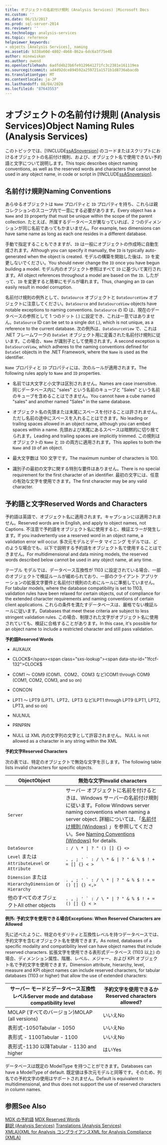 ```yaml
---
title: オブジェクトの名前付け規則 (Analysis Services) |Microsoft Docs
ms.custom: ''
ms.date: 06/13/2017
ms.prod: sql-server-2014
ms.reviewer: ''
ms.technology: analysis-services
ms.topic: reference
helpviewer_keywords:
- objects [Analysis Services], naming
ms.assetid: b338a60d-4802-4b68-862a-6dc6a3f75e48
author: minewiskan
ms.author: owend
ms.openlocfilehash: 6adfd4b23b6fe9129641271fc3c2381e161119ea
ms.sourcegitcommit: ad4d92dce894592a259721a1571b1d8736abacdb
ms.translationtype: MT
ms.contentlocale: ja-JP
ms.lasthandoff: 08/04/2020
ms.locfileid: "87643553"
---
```

# <a name="object-naming-rules-analysis-services"></a><span data-ttu-id="1fccf-102">オブジェクトの名前付け規則 (Analysis Services)</span><span class="sxs-lookup"><span data-stu-id="1fccf-102">Object Naming Rules (Analysis Services)</span></span>
  <span data-ttu-id="1fccf-103">このトピックでは、[!INCLUDE[ssASnoversion](../../../includes/ssasnoversion-md.md)] のコードまたはスクリプトにおけるオブジェクトの名前付け規則、および、オブジェクト名で使用できない予約語と文字について説明します。</span><span class="sxs-lookup"><span data-stu-id="1fccf-103">This topic describes object naming conventions, as well as the reserved words and characters that cannot be used in any object name, in code or script in [!INCLUDE[ssASnoversion](../../../includes/ssasnoversion-md.md)].</span></span>  
  
##  <a name="naming-conventions"></a><a name="bkmk_Names"></a><span data-ttu-id="1fccf-104">名前付け規則</span><span class="sxs-lookup"><span data-stu-id="1fccf-104">Naming Conventions</span></span>  
 <span data-ttu-id="1fccf-105">あらゆるオブジェクトは `Name` プロパティと `ID` プロパティを持ち、これらは親コレクションのスコープ内で一意にする必要があります。</span><span class="sxs-lookup"><span data-stu-id="1fccf-105">Every object has a `Name` and `ID` property that must be unique within the scope of the parent collection.</span></span> <span data-ttu-id="1fccf-106">たとえば、所属するデータベースが異なっていれば、2 つのディメンションが同じ名前であってもかまいません。</span><span class="sxs-lookup"><span data-stu-id="1fccf-106">For example, two dimensions can have same name as long as each one resides in a different database.</span></span>  
  
 <span data-ttu-id="1fccf-107">手動で指定することもできますが、`ID` は一般にオブジェクトの作成時に自動生成されます。</span><span class="sxs-lookup"><span data-stu-id="1fccf-107">Although you can specify it manually, the `ID` is typically auto-generated when the object is created.</span></span> <span data-ttu-id="1fccf-108">モデルの構築を開始した後は、`ID` を変更しないでください。</span><span class="sxs-lookup"><span data-stu-id="1fccf-108">You should never change the `ID` once you have begun building a model.</span></span> <span data-ttu-id="1fccf-109">モデル内のオブジェクト参照はすべて `ID` に基づいて実行されます。</span><span class="sxs-lookup"><span data-stu-id="1fccf-109">All object references throughout a model are based on the `ID`.</span></span> <span data-ttu-id="1fccf-110">したがって、`ID` を変更すると簡単にモデルが壊れます。</span><span class="sxs-lookup"><span data-stu-id="1fccf-110">Thus, changing an `ID` can easily result in model corruption.</span></span>  
  
 <span data-ttu-id="1fccf-111">名前付け規則の例外として、`DataSource` オブジェクトと `DataSourceView` オブジェクトに注意してください。</span><span class="sxs-lookup"><span data-stu-id="1fccf-111">`DataSource` and `DataSourceView` objects have notable exceptions to naming conventions.</span></span> <span data-ttu-id="1fccf-112">`DataSource` の ID は、現在のデータベースの参照として 1 つのドット (.) に設定でき、これは一意ではありません。</span><span class="sxs-lookup"><span data-stu-id="1fccf-112">`DataSource` ID can be set to a single dot (.), which is not unique, as a reference to the current database.</span></span> <span data-ttu-id="1fccf-113">次の例外は、`DataSourceView` で、これは .NET フレームワークの `DataSet` オブジェクト用に定義された名前付け規則に従います。この場合、`Name` が識別子として使用されます。</span><span class="sxs-lookup"><span data-stu-id="1fccf-113">A second exception is `DataSourceView`, which adheres to the naming conventions defined for `DataSet` objects in the .NET Framework, where the `Name` is used as the identifier.</span></span>  
  
 <span data-ttu-id="1fccf-114">`Name` プロパティと `ID` プロパティには、次のルールが適用されます。</span><span class="sxs-lookup"><span data-stu-id="1fccf-114">The following rules apply to `Name` and `ID` properties.</span></span>  
  
-   <span data-ttu-id="1fccf-115">名前では大文字と小文字は区別されません。</span><span class="sxs-lookup"><span data-stu-id="1fccf-115">Names are case insensitive.</span></span> <span data-ttu-id="1fccf-116">同じデータベース内に "sales" という名前のキューブと "Sales" という名前のキューブを含めることはできません。</span><span class="sxs-lookup"><span data-stu-id="1fccf-116">You cannot have a cube named "sales" and another named "Sales" in the same database.</span></span>  
  
-   <span data-ttu-id="1fccf-117">オブジェクト名の先頭または末尾にスペースを付けることは許されません。ただし名前の途中にスペースを入れることはできます。</span><span class="sxs-lookup"><span data-stu-id="1fccf-117">No leading or trailing spaces allowed in an object name, although you can embed spaces within a name.</span></span> <span data-ttu-id="1fccf-118">先頭および末尾にあるスペースは暗黙的に切り捨てられます。</span><span class="sxs-lookup"><span data-stu-id="1fccf-118">Leading and trailing spaces are implicitly trimmed.</span></span> <span data-ttu-id="1fccf-119">この規則はオブジェクトの `Name` と `ID` の両方に適用されます。</span><span class="sxs-lookup"><span data-stu-id="1fccf-119">This applies to both the `Name` and `ID` of an object.</span></span>  
  
-   <span data-ttu-id="1fccf-120">最大文字数は 100 文字です。</span><span class="sxs-lookup"><span data-stu-id="1fccf-120">The maximum number of characters is 100.</span></span>  
  
-   <span data-ttu-id="1fccf-121">識別子の最初の文字に関する特別な要件はありません。</span><span class="sxs-lookup"><span data-stu-id="1fccf-121">There is no special requirement for the first character of an identifier.</span></span> <span data-ttu-id="1fccf-122">最初の文字には、任意の有効な文字を使用できます。</span><span class="sxs-lookup"><span data-stu-id="1fccf-122">The first character may be any valid character.</span></span>  
  
##  <a name="reserved-words-and-characters"></a><a name="bkmk_reserved"></a><span data-ttu-id="1fccf-123">予約語と文字</span><span class="sxs-lookup"><span data-stu-id="1fccf-123">Reserved Words and Characters</span></span>  
 <span data-ttu-id="1fccf-124">予約語は英語で、オブジェクト名に適用されます。キャプションには適用されません。</span><span class="sxs-lookup"><span data-stu-id="1fccf-124">Reserved words are in English, and apply to object names, not Captions.</span></span> <span data-ttu-id="1fccf-125">不注意で予約語をオブジェクト名に使用すると、検証エラーが発生します。</span><span class="sxs-lookup"><span data-stu-id="1fccf-125">If you inadvertently use a reserved word in an object name, a validation error will occur.</span></span> <span data-ttu-id="1fccf-126">多次元モデルとデータ マイニング モデルでは、どのような場合でも、以下で説明する予約語をオブジェクト名で使用することはできません。</span><span class="sxs-lookup"><span data-stu-id="1fccf-126">For multidimensional and data mining models, the reserved words described below cannot be used in any object name, at any time.</span></span>  
  
 <span data-ttu-id="1fccf-127">テーブル モデルでは、データベース互換性が 1103 に設定されている場合、一部のオブジェクトで検証ルールが緩められており、一部のクライアント アプリケーションの拡張文字要件と名前付け規則のためにルールに準拠していません。</span><span class="sxs-lookup"><span data-stu-id="1fccf-127">For tabular models, where the database compatibility is set to 1103, validation rules have been relaxed for certain objects, out of compliance for the extended character requirements and naming conventions of certain client applications.</span></span> <span data-ttu-id="1fccf-128">これらの条件を満たすデータベースは、厳格でない検証ルールに従います。</span><span class="sxs-lookup"><span data-stu-id="1fccf-128">Databases that meet these criteria are subject to less stringent validation rules.</span></span> <span data-ttu-id="1fccf-129">この場合、制限された文字がオブジェクト名に使用されていても、検証に合格することがあります。</span><span class="sxs-lookup"><span data-stu-id="1fccf-129">In this case, it's possible for an object name to include a restricted character and still pass validation.</span></span>  
  
 <span data-ttu-id="1fccf-130">**予約語**</span><span class="sxs-lookup"><span data-stu-id="1fccf-130">**Reserved Words**</span></span>  
  
-   <span data-ttu-id="1fccf-131">AUX</span><span class="sxs-lookup"><span data-stu-id="1fccf-131">AUX</span></span>  
  
-   <span data-ttu-id="1fccf-132">CLOCK$</span><span class="sxs-lookup"><span data-stu-id="1fccf-132">CLOCK$</span></span>  
  
-   <span data-ttu-id="1fccf-133">COM1 ～ COM9 (COM1、COM2、COM3 など)</span><span class="sxs-lookup"><span data-stu-id="1fccf-133">COM1 through COM9 (COM1, COM2, COM3, and so on)</span></span>  
  
-   <span data-ttu-id="1fccf-134">CON</span><span class="sxs-lookup"><span data-stu-id="1fccf-134">CON</span></span>  
  
-   <span data-ttu-id="1fccf-135">LPT1 ～ LPT9 (LPT1、LPT2、LPT3 など)</span><span class="sxs-lookup"><span data-stu-id="1fccf-135">LPT1 through LPT9 (LPT1, LPT2, LPT3, and so on)</span></span>  
  
-   <span data-ttu-id="1fccf-136">NUL</span><span class="sxs-lookup"><span data-stu-id="1fccf-136">NUL</span></span>  
  
-   <span data-ttu-id="1fccf-137">PRN</span><span class="sxs-lookup"><span data-stu-id="1fccf-137">PRN</span></span>  
  
-   <span data-ttu-id="1fccf-138">NULL は XML 内の文字列の文字として許容されません。 </span><span class="sxs-lookup"><span data-stu-id="1fccf-138">NULL is not allowed as a character in any string within the XML</span></span>  
  
 <span data-ttu-id="1fccf-139">**予約文字**</span><span class="sxs-lookup"><span data-stu-id="1fccf-139">**Reserved Characters**</span></span>  
  
 <span data-ttu-id="1fccf-140">次の表では、特定のオブジェクトで無効な文字を示します。</span><span class="sxs-lookup"><span data-stu-id="1fccf-140">The following table lists invalid characters for specific objects.</span></span>  
  
|<span data-ttu-id="1fccf-141">Object</span><span class="sxs-lookup"><span data-stu-id="1fccf-141">Object</span></span>|<span data-ttu-id="1fccf-142">無効な文字</span><span class="sxs-lookup"><span data-stu-id="1fccf-142">Invalid characters</span></span>|  
|------------|------------------------|  
|`Server`|<span data-ttu-id="1fccf-143">サーバー オブジェクトに名前を付けるときは、Windows サーバーの名前付け規則に従います。</span><span class="sxs-lookup"><span data-stu-id="1fccf-143">Follow Windows server naming conventions when naming a server object.</span></span> <span data-ttu-id="1fccf-144">詳細については、「[名前付け規則 (Windows)](/windows/desktop/DNS/naming-conventions) 」を参照してください。</span><span class="sxs-lookup"><span data-stu-id="1fccf-144">See [Naming Conventions (Windows)](/windows/desktop/DNS/naming-conventions) for details.</span></span>|  
|`DataSource`| `: / \ * \| ? " () [] {} <>` |  
|<span data-ttu-id="1fccf-145">`Level` または `Attribute`</span><span class="sxs-lookup"><span data-stu-id="1fccf-145">`Level` or `Attribute`</span></span>|````. , ; ' ` : / \ * & \| ? " & % $ ! + = [] {} < >````|  
|<span data-ttu-id="1fccf-146">`Dimension` または `Hierarchy`</span><span class="sxs-lookup"><span data-stu-id="1fccf-146">`Dimension` or `Hierarchy`</span></span>|````. , ; ' ` : / \ * \| ? " & % $ ! + = () [] {} <,>````|  
|<span data-ttu-id="1fccf-147">他のすべてのオブジェクト</span><span class="sxs-lookup"><span data-stu-id="1fccf-147">All other objects</span></span>|````. , ; ' ` : / \ * \| ? " & % $ ! + = () [] {} < >````|  
  
 <span data-ttu-id="1fccf-148">**例外: 予約文字を使用できる場合**</span><span class="sxs-lookup"><span data-stu-id="1fccf-148">**Exceptions: When Reserved Characters are Allowed**</span></span>  
  
 <span data-ttu-id="1fccf-149">先に述べたように、特定のモダリティと互換性レベルを持つデータベースでは、予約文字を含むオブジェクト名を使用できます。</span><span class="sxs-lookup"><span data-stu-id="1fccf-149">As noted, databases of a specific modality and compatibility level can have object names that include reserved characters.</span></span> <span data-ttu-id="1fccf-150">拡張文字を使用できる表形式データベース (1103 以上) の場合、ディメンション属性、階層、レベル、メジャー、および KPI オブジェクト名で予約文字を使用できます。</span><span class="sxs-lookup"><span data-stu-id="1fccf-150">Dimension attribute, hierarchy, level, measure and KPI object names can include reserved characters, for tabular databases (1103 or higher) that allow the use of extended characters:</span></span>  
  
|<span data-ttu-id="1fccf-151">サーバー モードとデータベース互換性レベル</span><span class="sxs-lookup"><span data-stu-id="1fccf-151">Server mode and database compatibility level</span></span>|<span data-ttu-id="1fccf-152">予約文字を使用できるか</span><span class="sxs-lookup"><span data-stu-id="1fccf-152">Reserved characters allowed?</span></span>|  
|--------------------------------------------------|----------------------------------|  
|<span data-ttu-id="1fccf-153">MOLAP (すべてのバージョン)</span><span class="sxs-lookup"><span data-stu-id="1fccf-153">MOLAP (all versions)</span></span>|<span data-ttu-id="1fccf-154">いいえ</span><span class="sxs-lookup"><span data-stu-id="1fccf-154">No</span></span>|  
|<span data-ttu-id="1fccf-155">表形式-1050</span><span class="sxs-lookup"><span data-stu-id="1fccf-155">Tabular - 1050</span></span>|<span data-ttu-id="1fccf-156">いいえ</span><span class="sxs-lookup"><span data-stu-id="1fccf-156">No</span></span>|  
|<span data-ttu-id="1fccf-157">表形式 - 1100</span><span class="sxs-lookup"><span data-stu-id="1fccf-157">Tabular - 1100</span></span>|<span data-ttu-id="1fccf-158">いいえ</span><span class="sxs-lookup"><span data-stu-id="1fccf-158">No</span></span>|  
|<span data-ttu-id="1fccf-159">表形式-1130 以降</span><span class="sxs-lookup"><span data-stu-id="1fccf-159">Tabular - 1130 and higher</span></span>|<span data-ttu-id="1fccf-160">はい</span><span class="sxs-lookup"><span data-stu-id="1fccf-160">Yes</span></span>|  
  
 <span data-ttu-id="1fccf-161">データベースは既定の ModelType を持つことができます。</span><span class="sxs-lookup"><span data-stu-id="1fccf-161">Databases can have a ModelType of default.</span></span> <span data-ttu-id="1fccf-162">既定値は多次元モデルと同等です。そのため、列名での予約文字の使用はサポートされません。</span><span class="sxs-lookup"><span data-stu-id="1fccf-162">Default is equivalent to multidimensional, and thus does not support the use of reserved characters in column names.</span></span>  
  
## <a name="see-also"></a><span data-ttu-id="1fccf-163">参照</span><span class="sxs-lookup"><span data-stu-id="1fccf-163">See Also</span></span>  
 <span data-ttu-id="1fccf-164">[MDX の予約語](/sql/mdx/mdx-reserved-words) </span><span class="sxs-lookup"><span data-stu-id="1fccf-164">[MDX Reserved Words](/sql/mdx/mdx-reserved-words) </span></span>  
 <span data-ttu-id="1fccf-165">[翻訳 &#40;Analysis Services&#41;](/analysis-services/translation-support-in-analysis-services) </span><span class="sxs-lookup"><span data-stu-id="1fccf-165">[Translations &#40;Analysis Services&#41;](/analysis-services/translation-support-in-analysis-services) </span></span>  
 [<span data-ttu-id="1fccf-166">XMLA&#41;&#40;XML for Analysis コンプライアンス</span><span class="sxs-lookup"><span data-stu-id="1fccf-166">XML for Analysis Compliance &#40;XMLA&#41;</span></span>](https://docs.microsoft.com/bi-reference/xmla/xml-for-analysis-compliance-xmla)  
  
  
